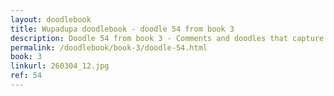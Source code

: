 ```yaml
---
layout: doodlebook
title: Wupadupa doodlebook - doodle 54 from book 3
description: Doodle 54 from book 3 - Comments and doodles that capture the essence of this event  
permalink: /doodlebook/book-3/doodle-54.html
book: 3
linkurl: 260304_12.jpg
ref: 54
---	  
```

																																																																							